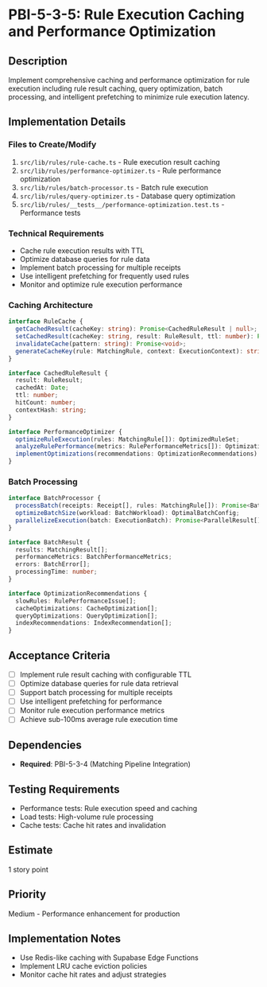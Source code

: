 # PBI-5-3-5: Rule Execution Caching and Performance Optimization

## Description

Implement comprehensive caching and performance optimization for rule execution including rule result caching, query
optimization, batch processing, and intelligent prefetching to minimize rule execution latency.

## Implementation Details

### Files to Create/Modify

1. `src/lib/rules/rule-cache.ts` - Rule execution result caching
2. `src/lib/rules/performance-optimizer.ts` - Rule performance optimization
3. `src/lib/rules/batch-processor.ts` - Batch rule execution
4. `src/lib/rules/query-optimizer.ts` - Database query optimization
5. `src/lib/rules/__tests__/performance-optimization.test.ts` - Performance tests

### Technical Requirements

- Cache rule execution results with TTL
- Optimize database queries for rule data
- Implement batch processing for multiple receipts
- Use intelligent prefetching for frequently used rules
- Monitor and optimize rule execution performance

### Caching Architecture

```typescript
interface RuleCache {
  getCachedResult(cacheKey: string): Promise<CachedRuleResult | null>;
  setCachedResult(cacheKey: string, result: RuleResult, ttl: number): Promise<void>;
  invalidateCache(pattern: string): Promise<void>;
  generateCacheKey(rule: MatchingRule, context: ExecutionContext): string;
}

interface CachedRuleResult {
  result: RuleResult;
  cachedAt: Date;
  ttl: number;
  hitCount: number;
  contextHash: string;
}

interface PerformanceOptimizer {
  optimizeRuleExecution(rules: MatchingRule[]): OptimizedRuleSet;
  analyzeRulePerformance(metrics: RulePerformanceMetrics[]): OptimizationRecommendations;
  implementOptimizations(recommendations: OptimizationRecommendations): Promise<void>;
}
```

### Batch Processing

```typescript
interface BatchProcessor {
  processBatch(receipts: Receipt[], rules: MatchingRule[]): Promise<BatchResult>;
  optimizeBatchSize(workload: BatchWorkload): OptimalBatchConfig;
  parallelizeExecution(batch: ExecutionBatch): Promise<ParallelResult[]>;
}

interface BatchResult {
  results: MatchingResult[];
  performanceMetrics: BatchPerformanceMetrics;
  errors: BatchError[];
  processingTime: number;
}

interface OptimizationRecommendations {
  slowRules: RulePerformanceIssue[];
  cacheOptimizations: CacheOptimization[];
  queryOptimizations: QueryOptimization[];
  indexRecommendations: IndexRecommendation[];
}
```

## Acceptance Criteria

- [ ] Implement rule result caching with configurable TTL
- [ ] Optimize database queries for rule data retrieval
- [ ] Support batch processing for multiple receipts
- [ ] Use intelligent prefetching for performance
- [ ] Monitor rule execution performance metrics
- [ ] Achieve sub-100ms average rule execution time

## Dependencies

- **Required**: PBI-5-3-4 (Matching Pipeline Integration)

## Testing Requirements

- Performance tests: Rule execution speed and caching
- Load tests: High-volume rule processing
- Cache tests: Cache hit rates and invalidation

## Estimate

1 story point

## Priority

Medium - Performance enhancement for production

## Implementation Notes

- Use Redis-like caching with Supabase Edge Functions
- Implement LRU cache eviction policies
- Monitor cache hit rates and adjust strategies
